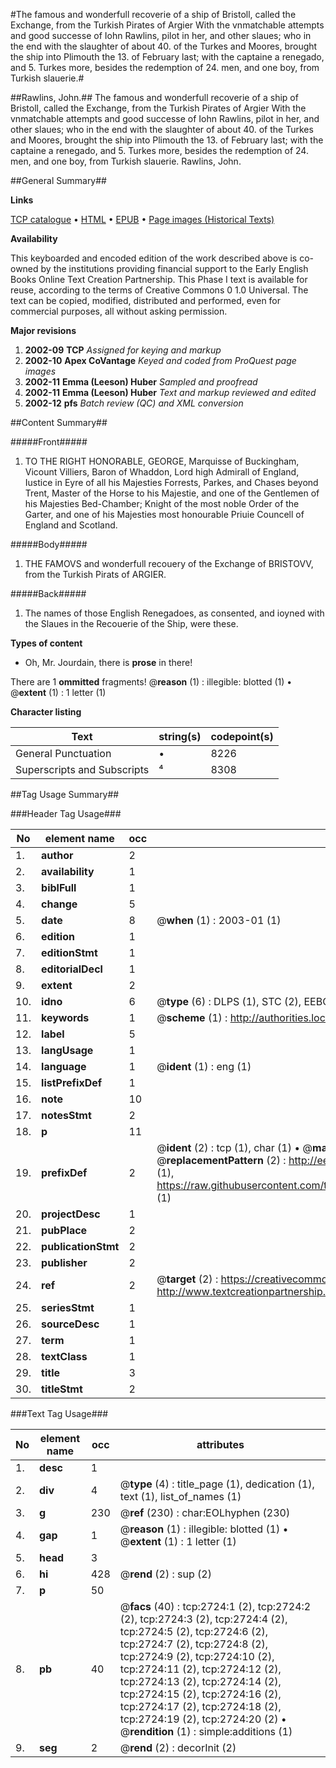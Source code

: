 #The famous and wonderfull recoverie of a ship of Bristoll, called the Exchange, from the Turkish Pirates of Argier With the vnmatchable attempts and good successe of Iohn Rawlins, pilot in her, and other slaues; who in the end with the slaughter of about 40. of the Turkes and Moores, brought the ship into Plimouth the 13. of February last; with the captaine a renegado, and 5. Turkes more, besides the redemption of 24. men, and one boy, from Turkish slauerie.#

##Rawlins, John.##
The famous and wonderfull recoverie of a ship of Bristoll, called the Exchange, from the Turkish Pirates of Argier With the vnmatchable attempts and good successe of Iohn Rawlins, pilot in her, and other slaues; who in the end with the slaughter of about 40. of the Turkes and Moores, brought the ship into Plimouth the 13. of February last; with the captaine a renegado, and 5. Turkes more, besides the redemption of 24. men, and one boy, from Turkish slauerie.
Rawlins, John.

##General Summary##

**Links**

[TCP catalogue](http://www.ota.ox.ac.uk/tcp/)  • 
[HTML](http://tei.it.ox.ac.uk/tcp/Texts-HTML/free/A10/A10493.html)  • 
[EPUB](http://tei.it.ox.ac.uk/tcp/Texts-EPUB/free/A10/A10493.epub) • 
[Page images (Historical Texts)](https://data.historicaltexts.jisc.ac.uk/view?pubId=eebo-99838349e&pageId=eebo-99838349e-2724-1)

**Availability**

This keyboarded and encoded edition of the
	       work described above is co-owned by the institutions
	       providing financial support to the Early English Books
	       Online Text Creation Partnership. This Phase I text is
	       available for reuse, according to the terms of Creative
	       Commons 0 1.0 Universal. The text can be copied,
	       modified, distributed and performed, even for
	       commercial purposes, all without asking permission.

**Major revisions**

1. __2002-09__ __TCP__ *Assigned for keying and markup*
1. __2002-10__ __Apex CoVantage__ *Keyed and coded from ProQuest page images*
1. __2002-11__ __Emma (Leeson) Huber__ *Sampled and proofread*
1. __2002-11__ __Emma (Leeson) Huber__ *Text and markup reviewed and edited*
1. __2002-12__ __pfs__ *Batch review (QC) and XML conversion*

##Content Summary##

#####Front#####

1. TO THE RIGHT HONORABLE, GEORGE, Marquisse of Buckingham, Vicount Villiers, Baron of Whaddon, Lord high Admirall of England, Iustice in Eyre of all his Majesties Forrests, Parkes, and Chases beyond Trent, Master of the Horse to his Majestie, and one of the Gentlemen of his Majesties Bed-Chamber; Knight of the most noble Order of the Garter, and one of his Majesties most honourable Priuie Councell of England and Scotland.

#####Body#####

1. THE FAMOVS and wonderfull recouery of the Exchange of BRISTOVV, from the Turkish Pirats of ARGIER.

#####Back#####

1. The names of those English Renegadoes, as consented, and ioyned with the Slaues in the Recouerie of the Ship, were these.

**Types of content**

  * Oh, Mr. Jourdain, there is **prose** in there!

There are 1 **ommitted** fragments! 
 @__reason__ (1) : illegible: blotted (1)  •  @__extent__ (1) : 1 letter (1)

**Character listing**


|Text|string(s)|codepoint(s)|
|---|---|---|
|General Punctuation|•|8226|
|Superscripts             and Subscripts|⁴|8308|

##Tag Usage Summary##

###Header Tag Usage###

|No|element name|occ|attributes|
|---|---|---|---|
|1.|__author__|2||
|2.|__availability__|1||
|3.|__biblFull__|1||
|4.|__change__|5||
|5.|__date__|8| @__when__ (1) : 2003-01 (1)|
|6.|__edition__|1||
|7.|__editionStmt__|1||
|8.|__editorialDecl__|1||
|9.|__extent__|2||
|10.|__idno__|6| @__type__ (6) : DLPS (1), STC (2), EEBO-CITATION (1), PROQUEST (1), VID (1)|
|11.|__keywords__|1| @__scheme__ (1) : http://authorities.loc.gov/ (1)|
|12.|__label__|5||
|13.|__langUsage__|1||
|14.|__language__|1| @__ident__ (1) : eng (1)|
|15.|__listPrefixDef__|1||
|16.|__note__|10||
|17.|__notesStmt__|2||
|18.|__p__|11||
|19.|__prefixDef__|2| @__ident__ (2) : tcp (1), char (1)  •  @__matchPattern__ (2) : ([0-9\-]+):([0-9IVX]+) (1), (.+) (1)  •  @__replacementPattern__ (2) : http://eebo.chadwyck.com/downloadtiff?vid=$1&page=$2 (1), https://raw.githubusercontent.com/textcreationpartnership/Texts/master/tcpchars.xml#$1 (1)|
|20.|__projectDesc__|1||
|21.|__pubPlace__|2||
|22.|__publicationStmt__|2||
|23.|__publisher__|2||
|24.|__ref__|2| @__target__ (2) : https://creativecommons.org/publicdomain/zero/1.0/ (1), http://www.textcreationpartnership.org/docs/. (1)|
|25.|__seriesStmt__|1||
|26.|__sourceDesc__|1||
|27.|__term__|1||
|28.|__textClass__|1||
|29.|__title__|3||
|30.|__titleStmt__|2||


###Text Tag Usage###

|No|element name|occ|attributes|
|---|---|---|---|
|1.|__desc__|1||
|2.|__div__|4| @__type__ (4) : title_page (1), dedication (1), text (1), list_of_names (1)|
|3.|__g__|230| @__ref__ (230) : char:EOLhyphen (230)|
|4.|__gap__|1| @__reason__ (1) : illegible: blotted (1)  •  @__extent__ (1) : 1 letter (1)|
|5.|__head__|3||
|6.|__hi__|428| @__rend__ (2) : sup (2)|
|7.|__p__|50||
|8.|__pb__|40| @__facs__ (40) : tcp:2724:1 (2), tcp:2724:2 (2), tcp:2724:3 (2), tcp:2724:4 (2), tcp:2724:5 (2), tcp:2724:6 (2), tcp:2724:7 (2), tcp:2724:8 (2), tcp:2724:9 (2), tcp:2724:10 (2), tcp:2724:11 (2), tcp:2724:12 (2), tcp:2724:13 (2), tcp:2724:14 (2), tcp:2724:15 (2), tcp:2724:16 (2), tcp:2724:17 (2), tcp:2724:18 (2), tcp:2724:19 (2), tcp:2724:20 (2)  •  @__rendition__ (1) : simple:additions (1)|
|9.|__seg__|2| @__rend__ (2) : decorInit (2)|
